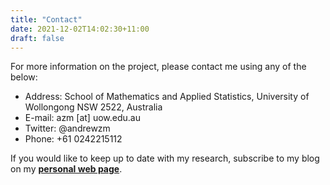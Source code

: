 ```yaml
---
title: "Contact"
date: 2021-12-02T14:02:30+11:00
draft: false
---
```


For more information on the project, please contact me using any of the below:

- Address: School of Mathematics and Applied Statistics, University of Wollongong NSW 2522, Australia
- E-mail: azm [at] uow.edu.au
- Twitter: @andrewzm
- Phone: +61 0242215112

If you would like to keep up to date with my research, subscribe to my blog on my [**personal web page**](https://andrewzm.wordpress.com/).
